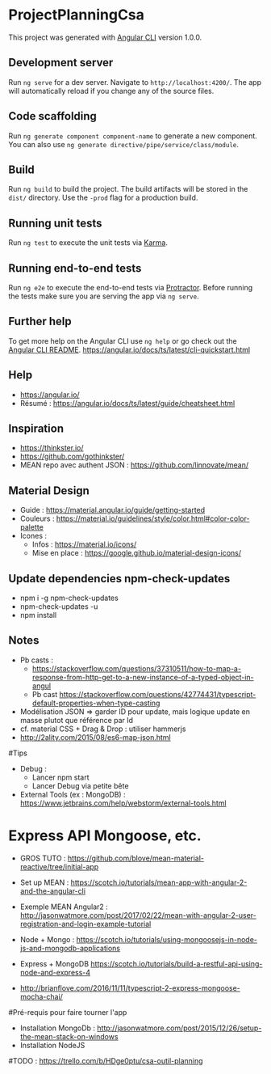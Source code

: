 # ProjectPlanningCsa

This project was generated with [Angular CLI](https://github.com/angular/angular-cli) version 1.0.0.

## Development server

Run `ng serve` for a dev server. Navigate to `http://localhost:4200/`. The app will automatically reload if you change any of the source files.

## Code scaffolding

Run `ng generate component component-name` to generate a new component. You can also use `ng generate directive/pipe/service/class/module`.

## Build

Run `ng build` to build the project. The build artifacts will be stored in the `dist/` directory. Use the `-prod` flag for a production build.

## Running unit tests

Run `ng test` to execute the unit tests via [Karma](https://karma-runner.github.io).

## Running end-to-end tests

Run `ng e2e` to execute the end-to-end tests via [Protractor](http://www.protractortest.org/).
Before running the tests make sure you are serving the app via `ng serve`.

## Further help

To get more help on the Angular CLI use `ng help` or go check out the [Angular CLI README](https://github.com/angular/angular-cli/blob/master/README.md).
https://angular.io/docs/ts/latest/cli-quickstart.html

## Help
* https://angular.io/
* Résumé : https://angular.io/docs/ts/latest/guide/cheatsheet.html 

## Inspiration
* https://thinkster.io/
* https://github.com/gothinkster/
* MEAN repo avec authent JSON : https://github.com/linnovate/mean/

## Material Design
* Guide : https://material.angular.io/guide/getting-started
* Couleurs : https://material.io/guidelines/style/color.html#color-color-palette
* Icones : 
  * Infos : https://material.io/icons/
  * Mise en place : https://google.github.io/material-design-icons/
  
## Update dependencies npm-check-updates
* npm i -g npm-check-updates
* npm-check-updates -u
* npm install

## Notes
* Pb casts : 
  * https://stackoverflow.com/questions/37310511/how-to-map-a-response-from-http-get-to-a-new-instance-of-a-typed-object-in-angul
  * Pb cast https://stackoverflow.com/questions/42774431/typescript-default-properties-when-type-casting
* Modélisation JSON => garder ID pour update, mais logique update en masse plutot que référence par Id
* cf. material CSS + Drag & Drop : utiliser hammerjs
* http://2ality.com/2015/08/es6-map-json.html

#Tips
* Debug : 
  * Lancer npm start
  * Lancer Debug via petite bête
* External Tools (ex : MongoDB) : https://www.jetbrains.com/help/webstorm/external-tools.html
  
# Express API Mongoose, etc.
* GROS TUTO : https://github.com/blove/mean-material-reactive/tree/initial-app
* Set up MEAN : https://scotch.io/tutorials/mean-app-with-angular-2-and-the-angular-cli 
* Exemple MEAN Angular2 : http://jasonwatmore.com/post/2017/02/22/mean-with-angular-2-user-registration-and-login-example-tutorial
* Node + Mongo : https://scotch.io/tutorials/using-mongoosejs-in-node-js-and-mongodb-applications

* Express + MongoDB https://scotch.io/tutorials/build-a-restful-api-using-node-and-express-4
* http://brianflove.com/2016/11/11/typescript-2-express-mongoose-mocha-chai/

#Pré-requis pour faire tourner l'app
* Installation MongoDb : http://jasonwatmore.com/post/2015/12/26/setup-the-mean-stack-on-windows
* Installation NodeJS

#TODO : 
https://trello.com/b/HDge0ptu/csa-outil-planning


